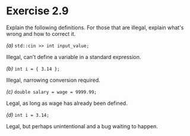 Exercise 2.9
============

Explain the following definitions. For those that are illegal, explain what's wrong and how to correct it.

*(a)* `std::cin >> int input_value;`

Illegal, can't define a variable in a standard expression.

*(b)* `int i = { 3.14 };`

Illegal, narrowing conversion required.

*(c)* `double salary = wage = 9999.99;`

Legal, as long as wage has already been defined.

*(d)* `int i = 3.14;`

Legal, but perhaps unintentional and a bug waiting to happen.

